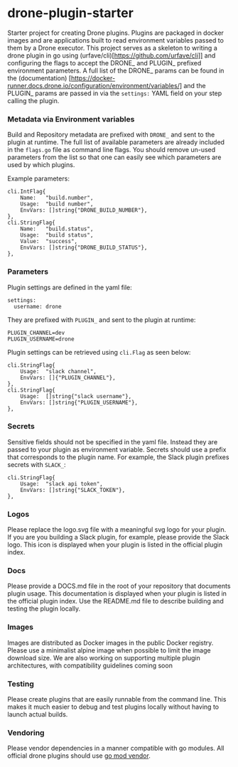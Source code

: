 # drone-plugin-starter

Starter project for creating Drone plugins. Plugins are packaged in docker images and are applications built to read 
environment variables passed to them by a Drone executor. This project serves as a skeleton to writing a drone plugin in
go using (urfave/cli)[https://github.com/urfave/cli]] and configuring the flags to accept the DRONE_ and PLUGIN_ 
prefixed environment parameters. A full list of the DRONE_ params can be found in the (documentation)
[https://docker-runner.docs.drone.io/configuration/environment/variables/] and the PLUGIN_ params are passed in via 
the `settings:` YAML field on your step calling the plugin.

### Metadata via Environment variables

Build and Repository metadata are prefixed with `DRONE_` and sent to the plugin at runtime. The full list of available 
parameters are already included in the `flags.go` file as command line flags. You should remove un-used parameters from 
the list so that one can easily see which parameters are used by which plugins.

Example parameters:

```
cli.IntFlag{
    Name:   "build.number",
    Usage:  "build number",
    EnvVars: []string{"DRONE_BUILD_NUMBER"},
},
cli.StringFlag{
    Name:   "build.status",
    Usage:  "build status",
    Value:  "success",
    EnvVars: []string{"DRONE_BUILD_STATUS"},
},
```

### Parameters

Plugin settings are defined in the yaml file:

```
settings:
  username: drone
```

They are prefixed with `PLUGIN_` and sent to the plugin at runtime:

```
PLUGIN_CHANNEL=dev
PLUGIN_USERNAME=drone
```

Plugin settings can be retrieved using `cli.Flag` as seen below:

```
cli.StringFlag{
    Usage:  "slack channel",
    EnvVars: []{"PLUGIN_CHANNEL"},
},
cli.StringFlag{
    Usage:  []string{"slack username"},
    EnvVars: []string{"PLUGIN_USERNAME"},
},
```

### Secrets

Sensitive fields should not be specified in the yaml file. Instead they are passed to your plugin as environment variable. Secrets should use a prefix that corresponds to the plugin name. For example, the Slack plugin prefixes secrets with `SLACK_`:

```
cli.StringFlag{
    Usage:  "slack api token",
    EnvVars: []string{"SLACK_TOKEN"},
},
```

### Logos

Please replace the logo.svg file with a meaningful svg logo for your plugin. If you are you building a Slack plugin, for example, please provide the Slack logo. This icon is displayed when your plugin is listed in the official plugin index.

### Docs

Please provide a DOCS.md file in the root of your repository that documents plugin usage. This documentation is displayed when your plugin is listed in the official plugin index. Use the README.md file to describe building and testing the plugin locally.

### Images

Images are distributed as Docker images in the public Docker registry. Please use a minimalist alpine image when possible to limit the image download size. We are also working on supporting multiple plugin architectures, with compatibility guidelines coming soon

### Testing

Please create plugins that are easily runnable from the command line. This makes it much easier to debug and test plugins locally without having to launch actual builds.

### Vendoring

Please vendor dependencies in a manner compatible with go modules. All official drone plugins should use [go mod vendor](https://blog.golang.org/using-go-modules).
